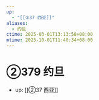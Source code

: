 ```yaml
---
up:
  - "[[②37 西亚]]"
aliases:
  - 约旦
ctime: 2025-03-01T13:13:58+08:00
mtime: 2025-10-01T11:40:34+08:00
---
```


# ②379 约旦

- up: [[②37 西亚]]
